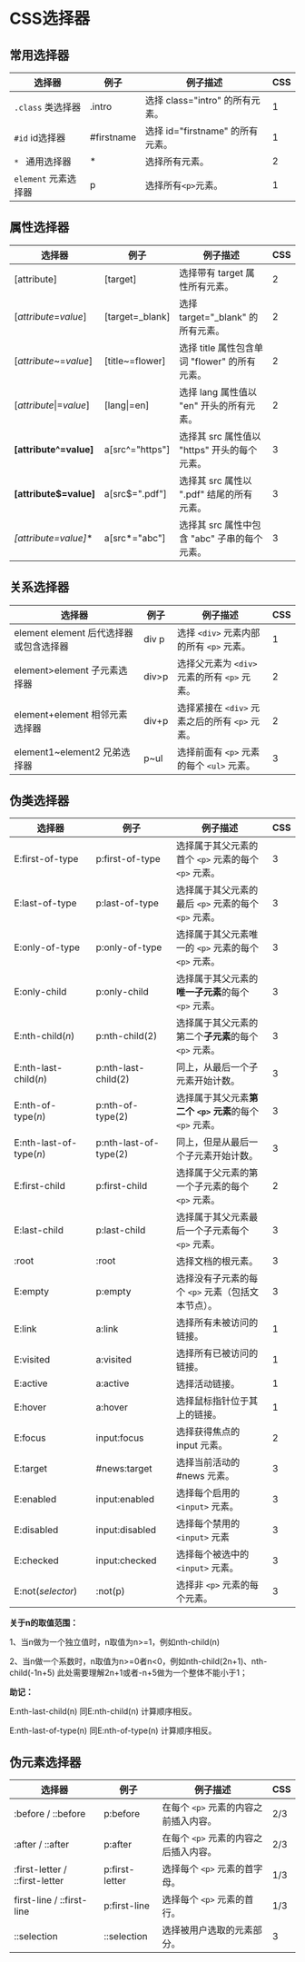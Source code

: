 # CSS选择器



## 常用选择器

| 选择器               | 例子       | 例子描述                         | CSS  |
| -------------------- | ---------- | -------------------------------- | ---- |
| `.class` 类选择器    | .intro     | 选择 class="intro" 的所有元素。  | 1    |
| `#id`  id选择器      | #firstname | 选择 id="firstname" 的所有元素。 | 1    |
| `* `  通用选择器     | *          | 选择所有元素。                   | 2    |
| `element` 元素选择器 | p          | 选择所有` <p> `元素。            | 1    |



## 属性选择器

| 选择器                   | 例子            | 例子描述                                          | CSS  |
| ------------------------ | --------------- | ------------------------------------------------- | ---- |
| [attribute]              | [target]        | 选择带有 target 属性所有元素。                    | 2    |
| [*attribute*=*value*\]   | [target=_blank] | 选择 target="_blank" 的所有元素。                 | 2    |
| [*attribute*~=*value*\]  | [title~=flower] | 选择 title 属性包含单词 "flower" 的所有元素。     | 2    |
| [*attribute*\|=*value*\] | [lang\|=en]     | 选择 lang 属性值以 "en" 开头的所有元素。          | 2    |
| **[attribute^=value]**   | a[src^="https"] | 选择其 src 属性值以 "https" 开头的每个 <a> 元素。 | 3    |
| **[attribute$=value]**   | a[src$=".pdf"]  | 选择其 src 属性以 ".pdf" 结尾的所有 <a> 元素。    | 3    |
| **[attribute*=value]**   | a[src*="abc"]   | 选择其 src 属性中包含 "abc" 子串的每个 <a> 元素。 | 3    |



## 关系选择器

| 选择器                                  | 例子  | 例子描述                                       | CSS  |
| --------------------------------------- | ----- | ---------------------------------------------- | ---- |
| element element  后代选择器或包含选择器 | div p | 选择 `<div>` 元素内部的所有 `<p>` 元素。       | 1    |
| element>element 子元素选择器            | div>p | 选择父元素为 `<div>` 元素的所有 `<p>` 元素。   | 2    |
| element+element  相邻元素选择器         | div+p | 选择紧接在 `<div>` 元素之后的所有 `<p>` 元素。 | 2    |
| element1~element2  兄弟选择器           | p~ul  | 选择前面有 `<p>` 元素的每个 `<ul>` 元素。      | 3    |



## 伪类选择器

| 选择器                  | 例子                  | 例子描述                                                 | CSS  |
| ----------------------- | --------------------- | -------------------------------------------------------- | ---- |
| E:first-of-type         | p:first-of-type       | 选择属于其父元素的首个 `<p>` 元素的每个 `<p>` 元素。     | 3    |
| E:last-of-type          | p:last-of-type        | 选择属于其父元素的最后 `<p>` 元素的每个 `<p>` 元素。     | 3    |
| E:only-of-type          | p:only-of-type        | 选择属于其父元素唯一的 `<p>` 元素的每个 `<p>` 元素。     | 3    |
| E:only-child            | p:only-child          | 选择属于其父元素的**唯一子元素**的每个 `<p>` 元素。      | 3    |
| E:nth-child(*n*)        | p:nth-child(2)        | 选择属于其父元素的第二个**子元素**的每个 `<p>` 元素。    | 3    |
| E:nth-last-child(*n*)   | p:nth-last-child(2)   | 同上，从最后一个子元素开始计数。                         | 3    |
| E:nth-of-type(*n*)      | p:nth-of-type(2)      | 选择属于其父元素**第二个 `<p>` 元素**的每个 `<p>` 元素。 | 3    |
| E:nth-last-of-type(*n*) | p:nth-last-of-type(2) | 同上，但是从最后一个子元素开始计数。                     | 3    |
| E:first-child           | p:first-child         | 选择属于父元素的第一个子元素的每个 `<p>` 元素。          | 2    |
| E:last-child            | p:last-child          | 选择属于其父元素最后一个子元素每个 `<p>` 元素。          | 3    |
| :root                   | :root                 | 选择文档的根元素。                                       | 3    |
| E:empty                 | p:empty               | 选择没有子元素的每个 `<p>` 元素（包括文本节点）。        | 3    |
| E:link                  | a:link                | 选择所有未被访问的链接。                                 | 1    |
| E:visited               | a:visited             | 选择所有已被访问的链接。                                 | 1    |
| E:active                | a:active              | 选择活动链接。                                           | 1    |
| E:hover                 | a:hover               | 选择鼠标指针位于其上的链接。                             | 1    |
| E:focus                 | input:focus           | 选择获得焦点的 input 元素。                              | 2    |
| E:target                | #news:target          | 选择当前活动的 #news 元素。                              | 3    |
| E:enabled               | input:enabled         | 选择每个启用的 `<input>` 元素。                          | 3    |
| E:disabled              | input:disabled        | 选择每个禁用的 `<input>` 元素                            | 3    |
| E:checked               | input:checked         | 选择每个被选中的 `<input>` 元素。                        | 3    |
| E:not(*selector*)       | :not(p)               | 选择非 `<p>` 元素的每个元素。                            | 3    |



 **关于n的取值范围：**

1、当n做为一个独立值时，n取值为n>=1，例如nth-child(n)

2、当n做一个系数时，n取值为n>=0者n<0，例如nth-child(2n+1)、nth-child(-1n+5) 此处需要理解2n+1或者-n+5做为一个整体不能小于1；

**助记：**

E:nth-last-child(n) 同E:nth-child(n) 计算顺序相反。

E:nth-last-of-type(n) 同E:nth-of-type(n) 计算顺序相反。



## 伪元素选择器

| 选择器                         | 例子           | 例子描述                              | CSS  |
| ------------------------------ | -------------- | ------------------------------------- | ---- |
| :before / ::before             | p:before       | 在每个 `<p>` 元素的内容之前插入内容。 | 2/3  |
| :after / ::after               | p:after        | 在每个 `<p>` 元素的内容之后插入内容。 | 2/3  |
| :first-letter / ::first-letter | p:first-letter | 选择每个 `<p>` 元素的首字母。         | 1/3  |
| first-line / ::first-line      | p:first-line   | 选择每个 `<p>` 元素的首行。           | 1/3  |
| ::selection                    | ::selection    | 选择被用户选取的元素部分。            | 3    |

